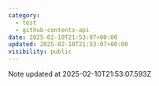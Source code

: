 ```yaml
---
category:
  - test
  - github-contents-api
date: 2025-02-10T21:53:07+00:00
updated: 2025-02-10T21:53:07+00:00
visibility: public
---
```


Note updated at 2025-02-10T21:53:07.593Z